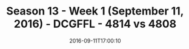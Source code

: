 ---
title: Season 13 - Week 1 (September 11, 2016) - DCGFFL - 4814 vs 4808
teams_score:
- team: 4814
  score:
- team: 4808
  score: 20
mvp: C. Babb (Forest); B. Benjamin (Ash)
game-ball: M. Moerschbaecher (Forest); J. Rowe (Ash)
season: 13
week: 1
date: '2016-09-11T17:00:10'
pageid: season-13-week-1-september-11-2016-4814-vs-4808
---